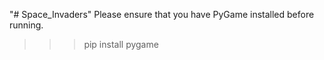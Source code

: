 "# Space_Invaders" 
Please ensure that you have PyGame installed before running.
>>>pip install pygame
